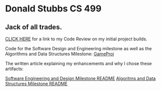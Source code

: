 # Donald Stubbs CS 499
## Jack of all trades.

[CLICK HERE](https://youtu.be/vXk73Aren4k) for a link to my Code Review on my initial project builds.

Code for the Software Design and Engineering milestone as well as the Algorithms and Data Structures Milestone: [GameProj](https://github.com/DonaldStubbs/DonaldStubbs.github.io/tree/main/GameProj)

The written article explaining my enhancements and why I chose these artifacts:

[Software Engineering and Design Milestone README](https://github.com/DonaldStubbs/DonaldStubbs.github.io/blob/main/GameProj/Software%20Engineering%20and%20Design%20Milestone%20README.md) 
[Algoritms and Data Structures Milestone README](https://github.com/DonaldStubbs/DonaldStubbs.github.io/blob/main/GameProj/Algorithms%20and%20Data%20Structures%20Milestone%20README.md)

